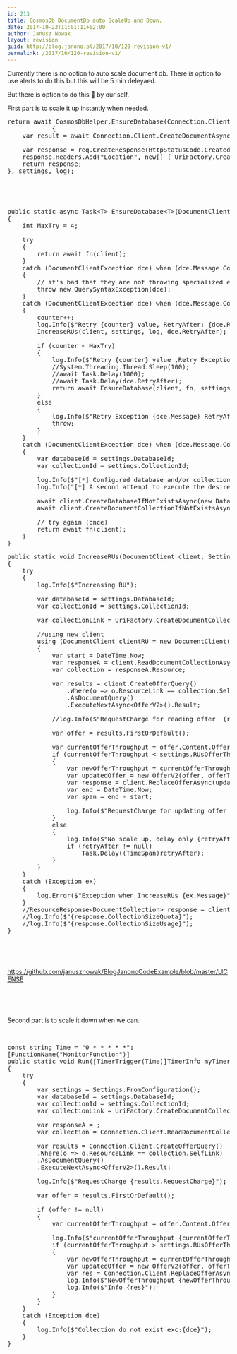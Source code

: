 ```yaml
---
id: 213
title: CosmosDb DocumentDb auto ScaleUp and Down.
date: 2017-10-23T11:01:11+02:00
author: Janusz Nowak
layout: revision
guid: http://blog.janono.pl/2017/10/120-revision-v1/
permalink: /2017/10/120-revision-v1/
---
```

Currently there is no option to auto scale document db. There is option to use alerts to do this but this will be 5 min deleyaed.

But there is option to do this 🙂 by our self.

First part is to scale it up instantly when needed.

<pre class="EnlighterJSRAW" data-enlighter-language="null">return await CosmosDbHelper.EnsureDatabase(Connection.Client, async client =&gt;
            {
    var result = await Connection.Client.CreateDocumentAsync(collectionLink, data.Item);

    var response = req.CreateResponse(HttpStatusCode.Created);
    response.Headers.Add("Location", new[] { UriFactory.CreateDocumentUri(databaseId, collectionId, result.Resource.Id).ToString() });
    return response;
}, settings, log);</pre>

&nbsp;

&nbsp;

<pre class="EnlighterJSRAW" data-enlighter-language="csharp" data-enlighter-theme="git">public static async Task&lt;T&gt; EnsureDatabase&lt;T&gt;(DocumentClient client, Func&lt;DocumentClient, Task&lt;T&gt;&gt; fn, Settings settings, TraceWriter log, int counter = 0) 
{ 
    int MaxTry = 4; 
  
    try 
    { 
        return await fn(client); 
    } 
    catch (DocumentClientException dce) when (dce.Message.Contains(SyntaxErrorMessage)) 
    { 
        // it's bad that they are not throwing specialized exceptions for such common scenario... 
        throw new QuerySyntaxException(dce); 
    } 
    catch (DocumentClientException dce) when (dce.Message.Contains("Request rate is large")) 
    { 
        counter++; 
        log.Info($"Retry {counter} value, RetryAfter: {dce.RetryAfter}"); 
        IncreaseRUs(client, settings, log, dce.RetryAfter); 
  
        if (counter &lt; MaxTry) 
        { 
            log.Info($"Retry {counter} value ,Retry Exception {dce.Message} RetryAfter: {dce.RetryAfter}"); 
            //System.Threading.Thread.Sleep(100); 
            //await Task.Delay(1000); 
            //await Task.Delay(dce.RetryAfter); 
            return await EnsureDatabase(client, fn, settings, log, counter); 
        } 
        else 
        { 
            log.Info($"Retry Exception {dce.Message} RetryAfter: {dce.RetryAfter}  "); 
            throw; 
        } 
    } 
    catch (DocumentClientException dce) when (dce.Message.Contains(MissingDatabaseErrorMessage) || dce.Message.Contains(MissingCollectionErrorMessage)) 
    { 
        var databaseId = settings.DatabaseId; 
        var collectionId = settings.CollectionId; 
  
        log.Info($"[*] Configured database and/or collection weren't found, and are going to be created: '{databaseId}.{collectionId}'"); 
        log.Info("[*] A second attempt to execute the desired operation will be executed after db initialization."); 
  
        await client.CreateDatabaseIfNotExistsAsync(new Database { Id = databaseId }); 
        await client.CreateDocumentCollectionIfNotExistsAsync(UriFactory.CreateDatabaseUri(databaseId), new DocumentCollection { Id = collectionId }, new RequestOptions { OfferThroughput = settings.TestDatabaseOfferThroughput ?? 400 }); 
  
        // try again (once) 
        return await fn(client); 
    } 
}</pre>

<pre class="EnlighterJSRAW" data-enlighter-language="null">public static void IncreaseRUs(DocumentClient client, Settings settings, TraceWriter log, TimeSpan? retryAfter = null)
{
    try
    {
        log.Info($"Increasing RU");

        var databaseId = settings.DatabaseId;
        var collectionId = settings.CollectionId;

        var collectionLink = UriFactory.CreateDocumentCollectionUri(databaseId, collectionId);

        //using new client
        using (DocumentClient clientRU = new DocumentClient(new Uri(settings.CosmosDbEndpoint), settings.CosmosDbReadWriteKey))
        {
            var start = DateTime.Now;
            var responseA = client.ReadDocumentCollectionAsync(collectionLink).Result;
            var collection = responseA.Resource;

            var results = client.CreateOfferQuery()
                .Where(o =&gt; o.ResourceLink == collection.SelfLink)
                .AsDocumentQuery()
                .ExecuteNextAsync&lt;OfferV2&gt;().Result;

            //log.Info($"RequestCharge for reading offer  {results.RequestCharge}");

            var offer = results.FirstOrDefault();

            var currentOfferThroughput = offer.Content.OfferThroughput;
            if (currentOfferThroughput &lt; settings.RUsOfferThroughputMax)
            {
                var newOfferThroughput = currentOfferThroughput + settings.RUsScaleStepUp;
                var updatedOffer = new OfferV2(offer, offerThroughput: newOfferThroughput);
                var response = client.ReplaceOfferAsync(updatedOffer);
                var end = DateTime.Now;
                var span = end - start;

                log.Info($"RequestCharge for updating offer  {response.Result.RequestCharge} new RUs is {newOfferThroughput} scaleup take {span:ss.fff} ms");
            }
            else
            {
                log.Info($"No scale up, delay only {retryAfter:ss.fff} ms, Current Offer Throughput {currentOfferThroughput} is equal/bigger settings.RUsOfferThroughputMax {settings.RUsOfferThroughputMax}");
                if (retryAfter != null)
                    Task.Delay((TimeSpan)retryAfter);
            }
        }
    }
    catch (Exception ex)
    {
        log.Error($"Exception when IncreaseRUs {ex.Message}");
    }
    //ResourceResponse&lt;DocumentCollection&gt; response = client.ReadDocumentCollectionAsync(collectionLink).Result;
    //log.Info($"{response.CollectionSizeQuota}");
    //log.Info($"{response.CollectionSizeUsage}");
}</pre>

&nbsp;

&nbsp;

https://github.com/janusznowak/BlogJanonoCodeExample/blob/master/LICENSE

&nbsp;

&nbsp;

Second part is to scale it down when we can.

&nbsp;

<pre class="EnlighterJSRAW" data-enlighter-language="csharp" data-enlighter-theme="git">const string Time = "0 * * * * *"; 
[FunctionName("MonitorFunction")] 
public static void Run([TimerTrigger(Time)]TimerInfo myTimer, TraceWriter log) 
{ 
    try 
    { 
        var settings = Settings.FromConfiguration(); 
        var databaseId = settings.DatabaseId; 
        var collectionId = settings.CollectionId; 
        var collectionLink = UriFactory.CreateDocumentCollectionUri(databaseId, collectionId); 
  
        var responseA = ; 
        var collection = Connection.Client.ReadDocumentCollectionAsync(collectionLink).Result.Resource; 
  
        var results = Connection.Client.CreateOfferQuery() 
        .Where(o =&gt; o.ResourceLink == collection.SelfLink) 
        .AsDocumentQuery() 
        .ExecuteNextAsync&lt;OfferV2&gt;().Result; 
  
        log.Info($"RequestCharge {results.RequestCharge}"); 
  
        var offer = results.FirstOrDefault(); 
  
        if (offer != null) 
        { 
            var currentOfferThroughput = offer.Content.OfferThroughput; 
  
            log.Info($"currentOfferThroughput {currentOfferThroughput}"); 
            if (currentOfferThroughput &gt; settings.RUsOfferThroughputMin) 
            { 
                var newOfferThroughput = currentOfferThroughput - settings.RUsScaleStepDown; 
                var updatedOffer = new OfferV2(offer, offerThroughput: newOfferThroughput); 
                var res = Connection.Client.ReplaceOfferAsync(updatedOffer).Result; 
                log.Info($"NewOfferThroughput {newOfferThroughput}"); 
                log.Info($"Info {res}"); 
            } 
        } 
    } 
    catch (Exception dce) 
    { 
        log.Info($"Collection do not exist exc:{dce}"); 
    } 
}</pre>

&nbsp;

&nbsp;

&nbsp;